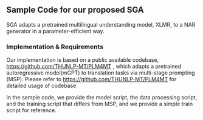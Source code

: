 ## Sample Code for our proposed SGA
SGA adapts a pretrained multilingual understanding model, XLMR, to a NAR generator in a parameter-efficient way.

### Implementation & Requirements
Our implementation is based on a public available codebase, https://github.com/THUNLP-MT/PLM4MT , which adapts a pretrained autoregressive model(mGPT) to translation tasks via multi-stage prompting (MSP). Please refer to https://github.com/THUNLP-MT/PLM4MT for detailed usage of codebase

In the sample code, we provide the model script, the data processing script, and the training script that differs from MSP, and we provide a simple train script for reference.
